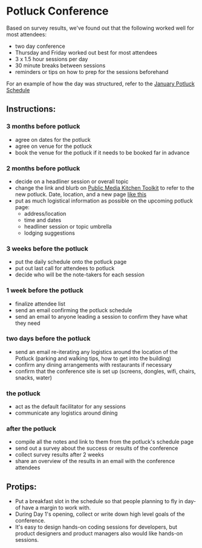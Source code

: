 # Potluck Conference
Based on survey results, we've found out that the following worked well for most attendees:
* two day conference
* Thursday and Friday worked out best for most attendees
* 3 x 1.5 hour sessions per day
* 30 minute breaks between sessions
* reminders or tips on how to prep for the sessions beforehand

For an example of how the day was structured, refer to the [January Potluck Schedule](https://publicmediakitchen.github.io/toolkit/public-media-potluck-january-2018.html)


## Instructions:
### 3 months before potluck
* agree on dates for the potluck
* agree on venue for the potluck
* book the venue for the potluck if it needs to be booked far in advance

### 2 months before potluck
* decide on a headliner session or overall topic
* change the link and blurb on [Public Media Kitchen Toolkit](https://publicmediakitchen.github.io/toolkit/) to refer to the new potluck. Date, location, and a new page [like this](https://publicmediakitchen.github.io/toolkit/public-media-potluck-january-2018.html)
* put as much logistical information as possible on the upcoming potluck page:
    * address/location
    * time and dates
    * headliner session or topic umbrella
    * lodging suggestions

### 3 weeks before the potluck
* put the daily schedule onto the potluck page
* put out last call for attendees to potluck
* decide who will be the note-takers for each session

### 1 week before the potluck
* finalize attendee list
* send an email confirming the potluck schedule
* send an email to anyone leading a session to confirm they have what they need

### two days before the potluck
* send an email re-iterating any logistics around the location of the Potluck (parking and walking tips, how to get into the building)
* confirm any dining arrangements with restaurants if necessary
* confirm that the conference site is set up (screens, dongles, wifi, chairs, snacks, water)

### the potluck
* act as the default facilitator for any sessions
* communicate any logistics around dining

### after the potluck
* compile all the notes and link to them from the potluck's schedule page
* send out a survey about the success or results of the conference
* collect survey results after 2 weeks
* share an overview of the results in an email with the conference attendees

## Protips:
* Put a breakfast slot in the schedule so that people planning to fly in day-of have a margin to work with.
* During Day 1's opening, collect or write down high level goals of the conference.
* It's easy to design hands-on coding sessions for developers, but product designers and product managers also would like hands-on sessions.